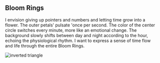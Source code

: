 ## Bloom Rings

I envision giving up pointers and numbers and letting time grow into a flower. The outer petals' pulsate 'once per second. The color of the center circle switches every minute, more like an emotional change. The background slowly shifts between day and night according to the hour, echoing the physiological rhythm. I want to express a sense of time flow and life through the entire Bloom Rings.


![inverted triangle](.IMG_3166.jpg)
